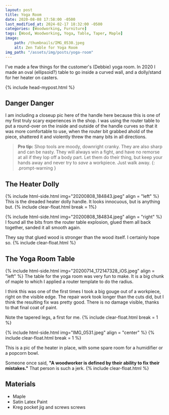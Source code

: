 ```yaml
---
layout: post
title: Yoga Room
date: 2020-08-08 17:58:00 -0500
last_modified_at: 2024-02-17 18:32:00 -0500
categories: [Woodworking, Furniture]
tags: [Wood, Woodworking, Yoga, Table, Taper, Maple]
image: 
    path: /thumbnails/IMG_0530.jpeg
    alt: Zen Table for Yoga Room
img_path: "/assets/img/posts/yoga-room"
---
```


I've made a few things for the customer's (Debbie) yoga room.  In 2020 I made an oval (ellipsoid?) table to go inside a curved wall, and a dolly/stand for her heater on casters.

{% include head-mypost.html %}

## Danger Danger

I am including a closeup pic here of the handle here because this is one of my first truly scary experiences in the shop.  I was using the router table to put a round-over on the inside and outside of the handle curves so that it was more comfortable to use, when the router bit grabbed ahold of the piece, shattered it and violently threw the many bits in all directions.  

>**Pro tip:** Shop tools are moody, downright cranky.  They are also sharp and can be nasty.  They will always win a fight, and have no remorse at all if they lop off a body part.  Let them do their thing, but keep your hands away and never try to _save_ a workpiece.  Just walk away.
{: .prompt-warning }

## The Heater Dolly

{% include html-side.html img="20200808_184843.jpeg" align = "left" %}
This is the dreaded heater dolly handle.  It looks innocuous, but is anything but.
{% include clear-float.html break = 1%}

{% include html-side.html img="20200808_184834.jpeg" align = "right" %}
I found all the bits from the router table explosion, glued them all back together, sanded it all smooth again.

They say that glued wood is stronger than the wood itself.  I certainly hope so.
{% include clear-float.html %}

## The Yoga Room Table

{% include html-side.html img="20200714_172147328_iOS.jpeg" align = "left" %}
The table for the yoga room was very fun to make.  It is a big chunk of maple to which I applied a router template to do the radius.

I think this was one of the first times I took a big gouge out of a workpiece, right on the visible edge.  The repair work took longer than the cuts did, but I think the resulting fix was pretty good.  There is no damage visible, thanks to that final coat of paint.

Note the tapered legs, a first for me.
{% include clear-float.html break = 1 %}

{% include html-side.html img="IMG_0531.jpeg" align = "center" %}
{% include clear-float.html break = 1 %}

This is a pic of the heater in place, with some spare room for a humidifier or a popcorn bowl.

Someone once said, **"A woodworker is defined by their ability to fix their mistakes."**  That person is such a jerk.
{% include clear-float.html %}

## Materials

- Maple
- Satin Latex Paint
- Kreg pocket jig and screws screws
